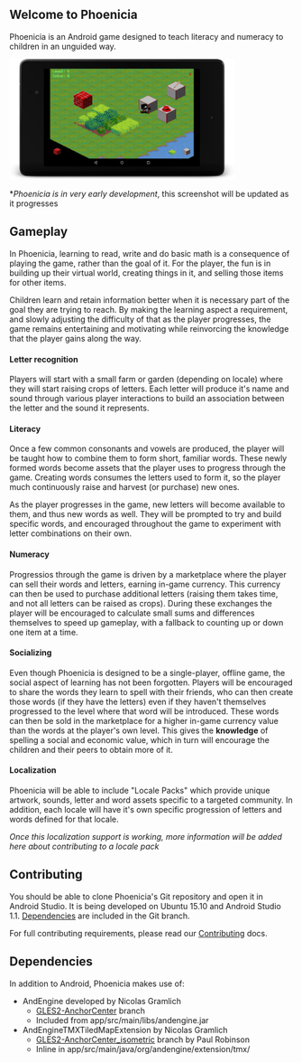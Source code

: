 ## Welcome to Phoenicia

Phoenicia is an Android game designed to teach literacy and numeracy to children in an unguided way.

<img src="screenshot.png" width="400"/>

**Phoenicia is in very early development*, this screenshot will be updated as it progresses

## Gameplay

In Phoenicia, learning to read, write and do basic math is a consequence of playing the game, rather than the goal of it. For the player, the fun is in building up their virtual world, creating things in it, and selling those items for other items.

Children learn and retain information better when it is necessary part of the goal they are trying to reach. By making the learning aspect a requirement, and slowly adjusting the difficulty of that as the player progresses, the game remains entertaining and motivating while reinvorcing the knowledge that the player gains along the way.

#### Letter recognition
Players will start with a small farm or garden (depending on locale) where they will start raising crops of letters. Each letter will produce it's name and sound through various player interactions to build an association between the letter and the sound it represents.

#### Literacy

Once a few common consonants and vowels are produced, the player will be taught how to combine them to form short, familiar words. These newly formed words become assets that the player uses to progress through the game. Creating words consumes the letters used to form it, so the player much continuously raise and harvest (or purchase) new ones.

As the player progresses in the game, new letters will become available to them, and thus new words as well. They will be prompted to try and build specific words, and encouraged throughout the game to experiment with letter combinations on their own.

#### Numeracy

Progressios through the game is driven by a marketplace where the player can sell their words and letters, earning in-game currency. This currency can then be used to purchase additional letters (raising them takes time, and not all letters can be raised as crops). During these exchanges the player will be encouraged to calculate small sums and differences themselves to speed up gameplay, with a fallback to counting up or down one item at a time.

#### Socializing

Even though Phoenicia is designed to be a single-player, offline game, the social aspect of learning has not been forgotten. Players will be encouraged to share the words they learn to spell with their friends, who can then create those words (if they have the letters) even if they haven't themselves progressed to the level where that word will be introduced. These words can then be sold in the marketplace for a higher in-game currency value than the words at the player's own level. This gives the **knowledge** of spelling a social and economic value, which in turn will encourage the children and their peers to obtain more of it.

#### Localization

Phoenicia will be able to include "Locale Packs" which provide unique artwork, sounds, letter and word assets specific to a targeted community. In addition, each locale will have it's own specific progression of letters and words defined for that locale.

*Once this localization support is working, more information will be added here about contributing to a locale pack*

## Contributing

You should be able to clone Phoenicia's Git repository and open it in Android Studio. It is being developed on Ubuntu 15.10 and Android Studio 
1.1. [Dependencies](#dependencies) are included in the Git branch.

For full contributing requirements, please read our [Contributing](docs/Contributing.md) docs.

## Dependencies

In addition to Android, Phoenicia makes use of:

* AndEngine developed by Nicolas Gramlich
    * [GLES2-AnchorCenter](https://github.com/nicolasgramlich/AndEngine/tree/GLES2-AnchorCenter) branch
    * Included from app/src/main/libs/andengine.jar
* AndEngineTMXTiledMapExtension by Nicolas Gramlich 
    * [GLES2-AnchorCenter_isometric](https://github.com/Niffy/AndEngineTMXTiledMapExtension/tree/GLES2-AnchorCenter_isometric) branch by Paul Robinson
    * Inline in app/src/main/java/org/andengine/extension/tmx/